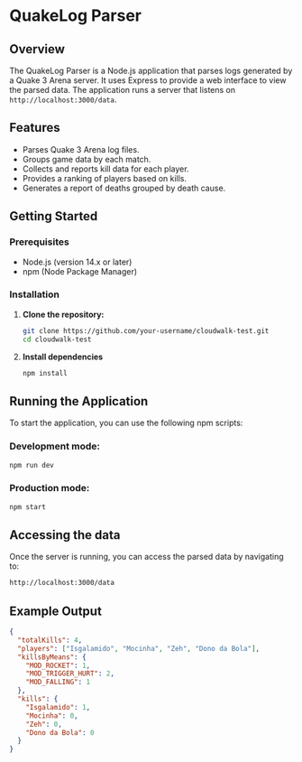 # QuakeLog Parser

## Overview

The QuakeLog Parser is a Node.js application that parses logs generated by a Quake 3 Arena server. It uses Express to provide a web interface to view the parsed data. The application runs a server that listens on `http://localhost:3000/data`.

## Features

- Parses Quake 3 Arena log files.
- Groups game data by each match.
- Collects and reports kill data for each player.
- Provides a ranking of players based on kills.
- Generates a report of deaths grouped by death cause.

## Getting Started

### Prerequisites

- Node.js (version 14.x or later)
- npm (Node Package Manager)

### Installation

1. **Clone the repository:**
   ```sh
   git clone https://github.com/your-username/cloudwalk-test.git
   cd cloudwalk-test
   ```
2. **Install dependencies**
   ```sh
   npm install
   ```

## Running the Application

To start the application, you can use the following npm scripts:

### Development mode:

```sh
npm run dev
```

### Production mode:

```sh
npm start
```

## Accessing the data

Once the server is running, you can access the parsed data by navigating to:

```sh
http://localhost:3000/data
```

## Example Output

```json
{
  "totalKills": 4,
  "players": ["Isgalamido", "Mocinha", "Zeh", "Dono da Bola"],
  "killsByMeans": {
    "MOD_ROCKET": 1,
    "MOD_TRIGGER_HURT": 2,
    "MOD_FALLING": 1
  },
  "kills": {
    "Isgalamido": 1,
    "Mocinha": 0,
    "Zeh": 0,
    "Dono da Bola": 0
  }
}
```
